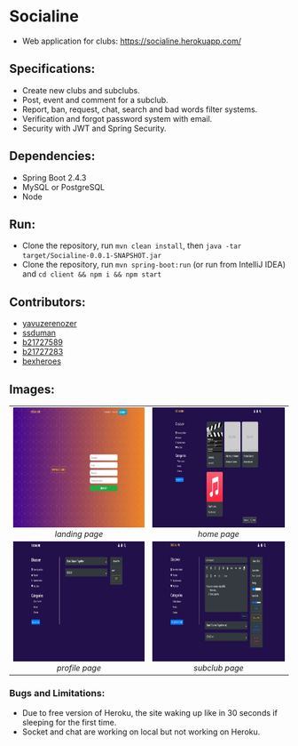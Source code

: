 # Socialine # 
* Web application for clubs: https://socialine.herokuapp.com/
## Specifications: ##
* Create new clubs and subclubs.
* Post, event and comment for a subclub.
* Report, ban, request, chat, search and bad words filter systems.
* Verification and forgot password system with email.
* Security with JWT and Spring Security.
## Dependencies: ##
* Spring Boot 2.4.3
* MySQL or PostgreSQL
* Node
## Run: ##
* Clone the repository, run `mvn clean install`, then `java -tar target/Socialine-0.0.1-SNAPSHOT.jar`
* Clone the repository, run `mvn spring-boot:run` (or run from IntelliJ IDEA) and `cd client && npm i && npm start`
## Contributors: ##
* [yavuzerenozer](https://github.com/yavuzerenozer)
* [ssduman](https://github.com/ssduman)
* [b21727589](https://github.com/b21727589)
* [b21727283](https://github.com/b21727283)
* [bexheroes](https://github.com/bexheroes)
## Images: ##
<table>
    <tr>
        <td align="center">
            <img src="https://github.com/ssduman/socialine/blob/heroku/img/landing.jpg" alt="home-page" width="384" height="216">
            <br />
            <i> landing page </i>
        </td>
        <td align="center">
            <img src="https://github.com/ssduman/socialine/blob/heroku/img/home.jpg" alt="prediction" width="384" height="216">
            <br />
            <i> home page </i>
        </td>
    </tr>
    <tr>
        <td align="center">
            <img src="https://github.com/ssduman/socialine/blob/heroku/img/profile.jpg" alt="home-page" width="384" height="216">
            <br />
            <i> profile page </i>
        </td>
        <td align="center">
            <img src="https://github.com/ssduman/socialine/blob/heroku/img/subclubs.jpg" alt="prediction" width="384" height="216">
            <br />
            <i> subclub page </i>
        </td>
    </tr>
</table>

### Bugs and Limitations: ###
* Due to free version of Heroku, the site waking up like in 30 seconds if sleeping for the first time.
* Socket and chat are working on local but not working on Heroku.
